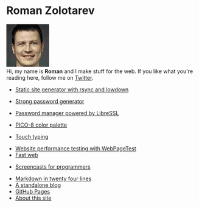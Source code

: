 # Roman Zolotarev

<img class="avatar" src="/avatar.jpg" width="112" height="112" alt="Avatar"><br>
Hi, my name is **Roman** and I make stuff for the web.
If you like what you're reading here,
follow me on [Twitter](https://twitter.com/romanzolotarev).

- [Static site generator with rsync and lowdown](/ssg.html "2018-04-03")
<!-- - [Upgrade OpenBSD](/openbsd/upgrade.html "2018-04-03") -->
- [Strong password generator](/diceware.html "2018-03-30")
<!-- - [Change time zone in OpenBSD](/openbsd/timezone.html "2018-03-16") -->
<!-- - [Backup with borg](/borg.html "2018-03-02") -->
<!-- - [Mount drives on OpenBSD](/openbsd/mount.html "2018-03-01") -->
<!-- - [Printing with CUPS](/printing.html "2018-02-27") -->
<!-- - [Why OpenBSD?](/openbsd/why.html "2017-11-25") -->
<!-- - [Enable full disk encryption on OpenBSD](/openbsd/fde.html "2017-11-02") -->
- [Password manager powered by LibreSSL](/pass.html "2017-10-10")
<!-- - [Configure YubiKey for login and SSH on OpenBSD](/openbsd/yubikey.html "2017-09-21") -->
<!-- - [Try OpenBSD](/openbsd/try.html "2017-09-20") -->
<!-- - [Why Vim](/why-vim.html "2017-08-26") -->
<!-- - [macOS Keychain](/keychain.html "2017-05-16") -->
<!-- - [SSH keys](/ssh.html "2017-05-01") -->
<!-- - [GitHub and the command line](/github.html "2017-04-16") -->
- [PICO-8 color palette](/pico-8-color-palette/index.html "2016-12-04")
<!-- - [Jekyll](/jekyll.html "2016-11-22") -->
- [Touch typing](/typing.html "2016-11-19")
<!-- - [Start with Elm](/elm.html "2016-11-14") -->
- [Website performance testing with WebPageTest](/webpagetest.html "2016-11-14")
- [Fast web](/fast.html "2016-11-13")
<!-- - [Pagination](/pagination.html "2016-10-26") -->
- [Screencasts for programmers](/screencasts.html "2016-10-25")
<!-- - [TextEdit.app](/textedit.html "2016-09-17") -->
- [Markdown in twenty four lines](/markdown.html "2016-08-30")
- [A standalone blog](/standalone.html "2016-08-23")
- [GitHub Pages](/github-pages.html "2016-08-18")
- [About this site](/about.html "2016-08-01")
